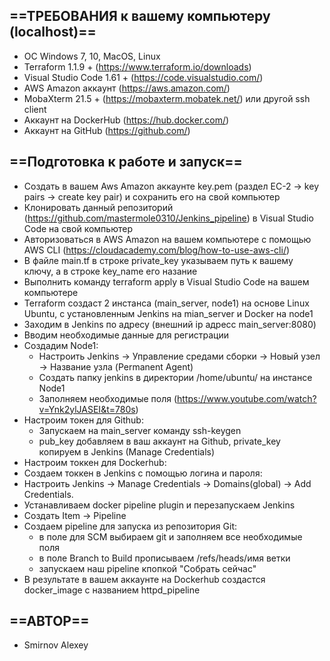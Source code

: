 ## ==ТРЕБОВАНИЯ к вашему компьютеру (localhost)==
- ОС Windows 7, 10, MacOS, Linux
- Terraform 1.1.9 + (https://www.terraform.io/downloads)
- Visual Studio Code 1.61 + (https://code.visualstudio.com/)
- AWS Amazon аккаунт (https://aws.amazon.com/)
- MobaXterm 21.5 + (https://mobaxterm.mobatek.net/) или другой ssh client
- Аккаунт на DockerHub (https://hub.docker.com/)
- Аккаунт на GitHub (https://github.com/)
## ==Подготовка к работе и запуск==
- Создать в вашем Aws Amazon аккаунте key.pem (раздел EC-2 -> key pairs -> create key pair) и сохранить его на свой компьютер
- Клонировать данный репозиторий (https://github.com/mastermole0310/Jenkins_pipeline) в Visual Studio Code на свой компьютер
- Авторизоваться в AWS Amazon на вашем компьютере с помощью AWS CLI (https://cloudacademy.com/blog/how-to-use-aws-cli/)
- В файле main.tf в строке private_key указываем путь к вашему ключу, а в строке key_name его назание
- Выполнить команду terraform apply в Visual Studio Code на вашем компьютере
- Terraform создаст 2 инстанса (main_server, node1) на основе Linux Ubuntu, с установленным Jenkins на mian_server и Docker на node1
- Заходим в Jenkins по адресу (внешний ip адресс main_server:8080)
- Вводим необходимые данные для регистрации
- Создадим Node1:
  - Настроить Jenkins -> Управление средами сборки -> Новый узел -> Название узла (Permanent Agent)
  - Создать папку jenkins в директории /home/ubuntu/ на инстансе Node1
  - Заполняем необходимые поля (https://www.youtube.com/watch?v=Ynk2ylJASEI&t=780s)
- Настроим токен для Github:
  -  Запускаем на main_server команду ssh-keygen
  - pub_key добавляем в ваш аккаунт на Github, private_key копируем в Jenkins (Manage Credentials)
- Настроим токкен для Dockerhub:  
- Создаем токкен в Jenkins с помощью логина и пароля:
- Настроить Jenkins -> Manage Credentials -> Domains(global) -> Add Credentials.
- Устанавливаем docker pipeline plugin и перезапускаем Jenkins
- Создать Item -> Pipeline
- Создаем pipeline для запуска из репозитория Git:
  - в поле для SCM выбираем git и заполняем все необходимые поля
  - в поле Branch to Build прописываем /refs/heads/имя ветки
  - запускаем наш pipeline кпопкой "Собрать сейчас"
- В результате в вашем аккаунте на Dockerhub создастся docker_image с названием httpd_pipeline
## ==АВТОР==
- Smirnov Alexey

